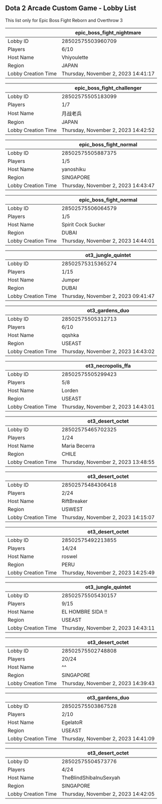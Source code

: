 ## Dota 2 Arcade Custom Game - Lobby List

This list only for Epic Boss Fight Reborn and Overthrow 3

|  | epic_boss_fight_nightmare |
| ------ | ------ |
| Lobby ID | 28502575503960709 |
| Players | 6/10 |
| Host Name | Vhiyoulette |
| Region | JAPAN |
| Lobby Creation Time | Thursday, November 2, 2023 14:41:17 |


|  | epic_boss_fight_challenger |
| ------ | ------ |
| Lobby ID | 28502575505183099 |
| Players | 1/7 |
| Host Name | 月战老兵 |
| Region | JAPAN |
| Lobby Creation Time | Thursday, November 2, 2023 14:42:52 |


|  | epic_boss_fight_normal |
| ------ | ------ |
| Lobby ID | 28502575505887375 |
| Players | 1/5 |
| Host Name | yanoshiku |
| Region | SINGAPORE |
| Lobby Creation Time | Thursday, November 2, 2023 14:43:47 |


|  | epic_boss_fight_normal |
| ------ | ------ |
| Lobby ID | 28502575506064579 |
| Players | 1/5 |
| Host Name | Spirit Cock Sucker |
| Region | DUBAI |
| Lobby Creation Time | Thursday, November 2, 2023 14:44:01 |


|  | ot3_jungle_quintet |
| ------ | ------ |
| Lobby ID | 28502575315365274 |
| Players | 1/15 |
| Host Name | Jumper |
| Region | DUBAI |
| Lobby Creation Time | Thursday, November 2, 2023 09:41:47 |


|  | ot3_gardens_duo |
| ------ | ------ |
| Lobby ID | 28502575505312713 |
| Players | 6/10 |
| Host Name | qqshka |
| Region | USEAST |
| Lobby Creation Time | Thursday, November 2, 2023 14:43:02 |


|  | ot3_necropolis_ffa |
| ------ | ------ |
| Lobby ID | 28502575505299423 |
| Players | 5/8 |
| Host Name | Lorden |
| Region | USEAST |
| Lobby Creation Time | Thursday, November 2, 2023 14:43:01 |


|  | ot3_desert_octet |
| ------ | ------ |
| Lobby ID | 28502575465702325 |
| Players | 1/24 |
| Host Name | Maria Becerra |
| Region | CHILE |
| Lobby Creation Time | Thursday, November 2, 2023 13:48:55 |


|  | ot3_desert_octet |
| ------ | ------ |
| Lobby ID | 28502575484306418 |
| Players | 2/24 |
| Host Name | RiftBreaker |
| Region | USWEST |
| Lobby Creation Time | Thursday, November 2, 2023 14:15:07 |


|  | ot3_desert_octet |
| ------ | ------ |
| Lobby ID | 28502575492213855 |
| Players | 14/24 |
| Host Name | roswel |
| Region | PERU |
| Lobby Creation Time | Thursday, November 2, 2023 14:25:49 |


|  | ot3_jungle_quintet |
| ------ | ------ |
| Lobby ID | 28502575505430157 |
| Players | 9/15 |
| Host Name | EL HOMBRE SIDA !! |
| Region | USEAST |
| Lobby Creation Time | Thursday, November 2, 2023 14:43:11 |


|  | ot3_desert_octet |
| ------ | ------ |
| Lobby ID | 28502575502748808 |
| Players | 20/24 |
| Host Name | ^^ |
| Region | SINGAPORE |
| Lobby Creation Time | Thursday, November 2, 2023 14:39:43 |


|  | ot3_gardens_duo |
| ------ | ------ |
| Lobby ID | 28502575503867528 |
| Players | 2/10 |
| Host Name | EgelatoR |
| Region | USEAST |
| Lobby Creation Time | Thursday, November 2, 2023 14:41:09 |


|  | ot3_desert_octet |
| ------ | ------ |
| Lobby ID | 28502575504573776 |
| Players | 4/24 |
| Host Name | TheBlindShibaInuSexyah |
| Region | SINGAPORE |
| Lobby Creation Time | Thursday, November 2, 2023 14:42:05 |


